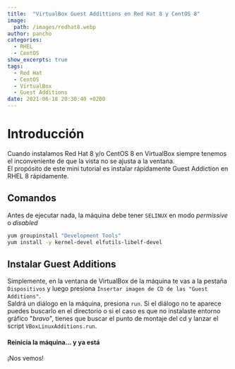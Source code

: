 ```yaml
---
title:  "VirtualBox Guest Addittions en Red Hat 8 y CentOS 8"
image: 
  path: /images/redhat8.webp
author: pancho
categories: 
  - RHEL
  - CentOS
show_excerpts: true
tags: 
  - Red Hat
  - CentOS
  - VirtualBox
  - Guest Additions
date: 2021-06-18 20:30:40 +0200
---
```

# Introducción
Cuando instalamos Red Hat 8 y/o CentOS 8 en VirtualBox siempre tenemos el inconveniente de que la vista no se ajusta a la ventana.  
El propósito de este mini tutorial es instalar rápidamente Guest Addiction en RHEL 8 rápidamente.

## Comandos
Antes de ejecutar nada, la máquina debe tener `SELINUX` en modo _permissive_ o _disabled_
```bash
yum groupinstall "Development Tools"
yum install -y kernel-devel elfutils-libelf-devel
```

## Instalar Guest Additions
Simplemente, en la ventana de VirtualBox de la máquina te vas a la pestaña `Dispositivos` y luego presiona `Insertar imagen de CD de las "Guest Additions"`.  
Saldrá un diálogo en la máquina, presiona `run`.
Si el diálogo no te aparece puedes buscarlo en el directorio o si el caso es que no instalaste entorno gráfico "_bravo_", tienes que buscar el punto de montaje del cd y lanzar el script `VBoxLinuxAdditions.run`.

#### Reinicia la máquina... y ya está

¡Nos vemos!
